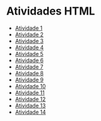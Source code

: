 # Atividades HTML

- [Atividade 1](https://karyn-mota.github.io/webi_at1/)
- [Atividade 2](https://karyn-mota.github.io/webi_at2/)
- [Atividade 3](https://karyn-mota.github.io/webi_at3/)
- [Atividade 4](https://karyn-mota.github.io/webi_at4/)
- [Atividade 5](https://karyn-mota.github.io/webi_at5/)
- [Atividade 6](https://karyn-mota.github.io/webi_at6/)
- [Atividade 7](https://karyn-mota.github.io/webi_at7/)
- [Atividade 8](https://karyn-mota.github.io/webi_at8/)
- [Atividade 9](https://karyn-mota.github.io/webi_at9/)
- [Atividade 10](https://karyn-mota.github.io/webi_at10/)
- [Atividade 11](https://karyn-mota.github.io/webi_at11/)
- [Atividade 12]()
- [Atividade 13]()
- [Atividade 14]()

